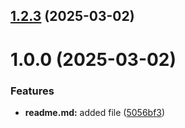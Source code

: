 ## [1.2.3](https://github.com/PolinaEK/git-extended/compare/v1.0.0...v1.2.3) (2025-03-02)



# 1.0.0 (2025-03-02)


### Features

* **readme.md:** added file ([5056bf3](https://github.com/PolinaEK/git-extended/commit/5056bf3878e35b6e9e0026887e638e4e2d750f51))



